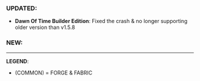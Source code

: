 ### UPDATED:
- **Dawn Of Time Builder Edition**: Fixed the crash & no longer supporting older version than v1.5.8

### NEW:


---
**LEGEND**:
- (COMMON) = FORGE & FABRIC